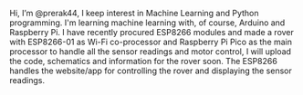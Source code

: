 Hi, I’m @prerak44, I keep interest in Machine Learning and Python programming.
I'm learning machine learning with, of course, Arduino and Raspberry Pi.
I have recently procured ESP8266 modules and made a rover with ESP8266-01 as Wi-Fi co-processor and Raspberry Pi Pico as the main processor
to handle all the sensor readings and motor control, I will upload the code, schematics and information for the rover soon.
The ESP8266 handles the website/app for controlling the rover and displaying the sensor readings.
